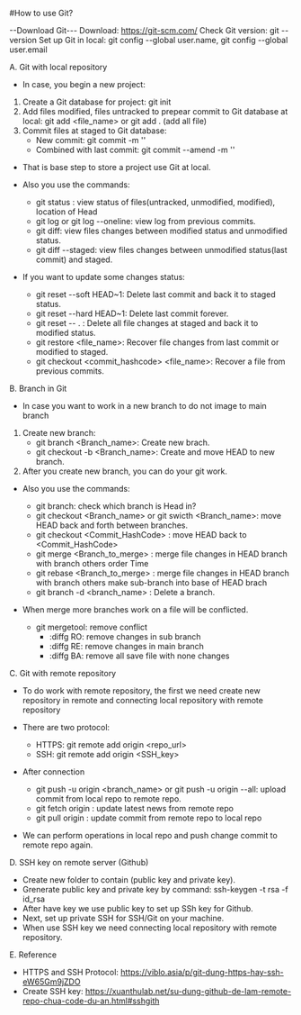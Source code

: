 #How to use Git?

--Download Git---
Download: https://git-scm.com/
Check Git version: git --version
Set up Git in local: git config --global user.name, git config --global user.email

A. Git with local repository
- In case, you begin a new project:

1. Create a Git database for project: git init
2. Add files modified, files untracked to prepear commit to Git database at local: git add <file_name> or git add . (add all file)
3. Commit files at staged to Git database:
	+ New commit: git commit -m '<Content commit>'
	+ Combined with last commit: git commit --amend -m '<Content new commit>'

- That is base step to store a project use Git at local.
- Also you use the commands:
	+ git status : view status of files(untracked, unmodified, modified), location of Head
	+ git log or git log --oneline: view log from previous commits.
	+ git diff: view files changes between modified status and unmodified status.
	+ git diff --staged: view files changes between unmodified status(last commit) and staged.

- If you want to update some changes status:
	+ git reset --soft HEAD~1: Delete last commit and back it to staged status.
	+ git reset --hard HEAD~1: Delete last commit forever.
	+ git reset -- . : Delete all file changes at staged and back it to modified status.
	+ git restore <file_name>: Recover file changes from last commit or modified to staged.
	+ git checkout <commit_hashcode> <file_name>: Recover a file from previous commits.

B. Branch in Git
- In case you want to work in a new branch to do not image to main branch

1. Create new branch:
	+ git branch <Branch_name>: Create new brach.
	+ git checkout -b <Branch_name>: Create and move HEAD to new branch.
2. After you create new branch, you can do your git work.

- Also you use the commands:
	+ git branch: check which branch is Head in?
	+ git checkout <Branch_name> or git swicth <Branch_name>: move HEAD back and forth between branches.
	+ git checkout <Commit_HashCode> : move HEAD back to <Commit_HashCode>
	+ git merge <Branch_to_merge> : merge file changes in HEAD branch with branch others order Time
	+ git rebase <Branch_to_merge> : merge file changes in HEAD branch with branch others make sub-branch into base of HEAD brach
	+ git branch -d <branch_name> : Delete a branch.

- When merge more branches work on a file will be conflicted.
	+ git mergetool: remove conflict
		+ :diffg RO: remove changes in sub branch
		+ :diffg RE: remove changes in main branch
		+ :diffg BA: remove all save file with none changes

C. Git with remote repository

- To do work with remote repository, the first we need create new repository in remote and connecting local repository with remote repository
- There are two protocol:
	+ HTTPS: git remote add origin <repo_url>
	+ SSH: git remote add origin <SSH_key>

- After connection 
	+ git push -u origin <branch_name> or git push -u origin --all: upload commit from local repo to remote repo.
	+ git fetch origin : update latest news from remote repo
	+ git pull origin : update commit from remote repo to local repo
- We can perform operations in local repo and push change commit to remote repo again.

D. SSH key on remote server (Github)

- Create new folder to contain (public key and private key).
- Grenerate public key and private key by command: ssh-keygen -t rsa -f id_rsa
- After have key we use public key to set up SSh key for Github.
- Next, set up private SSH for SSH/Git on your machine.
- When use SSH key we need connecting local repository with remote repository.

E. Reference

- HTTPS and SSH Protocol: https://viblo.asia/p/git-dung-https-hay-ssh-eW65Gm9jZDO
- Create SSH key: https://xuanthulab.net/su-dung-github-de-lam-remote-repo-chua-code-du-an.html#sshgith





